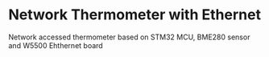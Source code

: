 # Network Thermometer with Ethernet

Network accessed thermometer based on STM32 MCU, BME280 sensor and W5500 Ehthernet board
